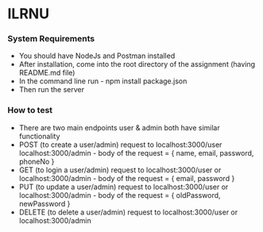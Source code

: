 # ILRNU


### System Requirements

- You should have NodeJs and Postman installed
- After installation, come into the root directory of the assignment (having README.md file)
- In the command line run - npm install package.json
- Then run the server

### How to test
- There are two main endpoints user & admin both have similar functionality
- POST (to create a user/admin) request to localhost:3000/user localhost:3000/admin -
    body of the request = { name, email, password, phoneNo }
- GET (to login a user/admin) request to localhost:3000/user or localhost:3000/admin -
    body of the request = { email, password }
- PUT (to update a user/admin) request to localhost:3000/user or localhost:3000/admin -
    body of the request = { oldPassword, newPassword }
- DELETE (to delete a user/admin) request to localhost:3000/user or localhost:3000/admin
